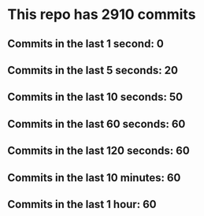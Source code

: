 # This repo has 2910 commits

## Commits in the last 1 second: 0
## Commits in the last 5 seconds: 20
## Commits in the last 10 seconds: 50
## Commits in the last 60 seconds: 60
## Commits in the last 120 seconds: 60
## Commits in the last 10 minutes: 60
## Commits in the last 1 hour: 60
